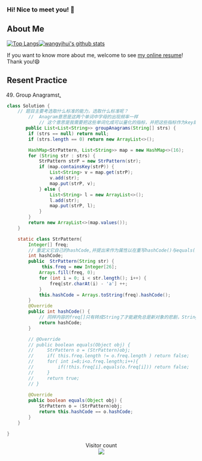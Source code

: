 ### Hi! Nice to meet you! 👋

<!--
**istarwyh/istarwyh** is a ✨ _special_ ✨ repository because its `README.md` (this file) appears on your GitHub profile.

Here are some ideas to get you started:

- 🔭 I’m currently working on ...
- 🌱 I’m currently learning ...
- 👯 I’m looking to collaborate on ...
- 🤔 I’m looking for help with ...
- 💬 Ask me about ...
- 📫 How to reach me: ...
- 😄 Pronouns: ...
- ⚡ Fun fact: ...
-->



## About Me


[![Top Langs](https://github-readme-stats.vercel.app/api/top-langs/?username=istarwyh&hide=css&layout=compact)](https://github.com/anuraghazra/github-readme-stats)[![wangyihui's github stats](https://github-readme-stats.vercel.app/api?username=istarwyh "![wangyihui's github stats")](https://github.com/istarwyh)

If you want to know more about me, welcome to see [my online resume](https://istarwyh.github.io/)! Thank you!😄

## Resent Practice
49. Group Anagramst[.](https://leetcode-cn.com/problems/group-anagrams/)


```java
class Solution {
    // 题目主要考选取什么标准的能力，选取什么标准呢？
        //  Anagram意思是这两个单词中字母的出现频率一样
            // 这个意思是我需要把这些单词化成可以量化的指标，并把这些指标作为key即分类的标准来分类
       public List<List<String>> groupAnagrams(String[] strs) {
        if (strs == null) return null;
        if (strs.length == 0) return new ArrayList<>();

        HashMap<StrPattern, List<String>> map = new HashMap<>(16);
        for (String str : strs) {
            StrPattern strP = new StrPattern(str);
            if (map.containsKey(strP)) {
                List<String> v = map.get(strP);
                v.add(str);
                map.put(strP, v);
            } else {
                List<String> l = new ArrayList<>();
                l.add(str);
                map.put(strP, l);
            }
        }
        return new ArrayList<>(map.values());
    }

    static class StrPattern{
        Integer[] freq;
        // 重定义它自己的hashCode,并提出来作为属性以在重写hashCode()与equals()时都用到
        int hashCode;
        public  StrPattern(String str) {
             this.freq = new Integer[26];
            Arrays.fill(freq, 0);
            for (int i = 0; i < str.length(); i++) {
                freq[str.charAt(i) - 'a'] ++;
            }
            this.hashCode = Arrays.toString(freq).hashCode();
        }
        @Override
        public int hashCode() {
            // 同样内容的freq[]只有转成String了才能避免总是新对象的悲剧，String常量池牛！
            return hashCode;
        }

        // @Override
        // public boolean equals(Object obj) {
        //     StrPattern o = (StrPattern)obj;
        //     if( this.freq.length != o.freq.length ) return false;
        //     for( int i=0;i<o.freq.length;i++){
        //         if(!this.freq[i].equals(o.freq[i])) return false;
        //     }
        //     return true;
        // }
        
        @Override
        public boolean equals(Object obj) {
            StrPattern o = (StrPattern)obj;
            return this.hashCode == o.hashCode;
        }
    }

}
```

<p align="center"> 
  Visitor count<br>
  <img src="https://profile-counter.glitch.me/istarwyh/count.svg" />
</p>
